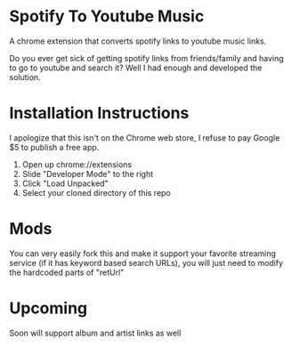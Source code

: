 ﻿# Spotify To Youtube Music
A chrome extension that converts spotify links to youtube music links.

Do you ever get sick of getting spotify links from friends/family and having to go to youtube and search it? Well I had enough and developed the solution.

# Installation Instructions
I apologize that this isn't on the Chrome web store, I refuse to pay Google $5 to publish a free app. 
1. Open up chrome://extensions
2. Slide "Developer Mode" to the right
3. Click "Load Unpacked"
4. Select your cloned directory of this repo

# Mods
You can very easily fork this and make it support your favorite streaming service (if it has keyword based search URLs), you will just need to modify the hardcoded parts of "retUrl" 

# Upcoming
Soon will support album and artist links as well

